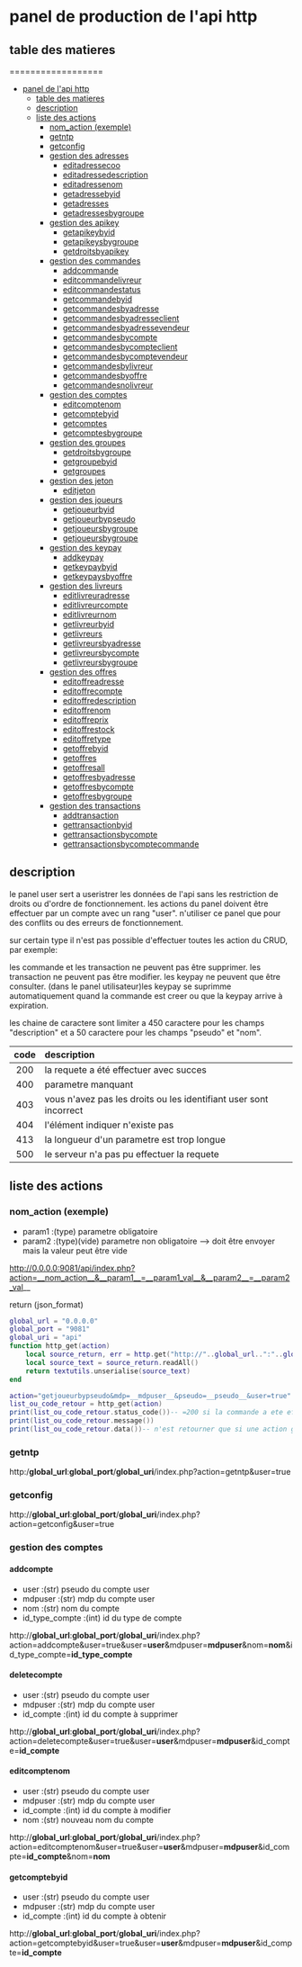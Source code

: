 # panel de production de l'api http

## table des matieres
==================
* [panel de l'api http](#panel-de-lapi-http)
    * [table des matieres](#table-des-matieres)
    * [description](#description)
    * [liste des actions](#liste-des-actions)
        * [nom_action (exemple)](#nom_action-exemple)
        * [getntp](#getntp)
        * [getconfig](#getconfig)
        * [gestion des adresses](#gestion-des-adresses)
            * [editadressecoo](#editadressecoo)
            * [editadressedescription](#editadressedescription)
            * [editadressenom](#editadressenom)
            * [getadressebyid](#getadressebyid)
            * [getadresses](#getadresses)
            * [getadressesbygroupe](#getadressesbygroupe)
        * [gestion des apikey](#gestion-des-apikey)
            * [getapikeybyid](#getapikeybyid)
            * [getapikeysbygroupe](#getapikeysbygroupe)
            * [getdroitsbyapikey](#getdroitsbyapikey)
        * [gestion des commandes](#gestion-des-commandes)
            * [addcommande](#addcommande)
            * [editcommandelivreur](#editcommandelivreur)
            * [editcommandestatus](#editcommandestatus)
            * [getcommandebyid](#getcommandebyid)
            * [getcommandesbyadresse](#getcommandesbyadresse)
            * [getcommandesbyadresseclient](#getcommandesbyadresseclient)
            * [getcommandesbyadressevendeur](#getcommandesbyadressevendeur)
            * [getcommandesbycompte](#getcommandesbycompte)
            * [getcommandesbycompteclient](#getcommandesbycompteclient)
            * [getcommandesbycomptevendeur](#getcommandesbycomptevendeur)
            * [getcommandesbylivreur](#getcommandesbylivreur)
            * [getcommandesbyoffre](#getcommandesbyoffre)
            * [getcommandesnolivreur](#getcommandesnolivreur)
        * [gestion des comptes](#gestion-des-comptes)
            * [editcomptenom](#editcomptenom)
            * [getcomptebyid](#getcomptebyid)
            * [getcomptes](#getcompte)
            * [getcomptesbygroupe](#getcomptesbygroupe)
        * [gestion des groupes](#gestion-des-groupes)
            * [getdroitsbygroupe](#getdroitsbygroupe)
            * [getgroupebyid](#getgroupebyid)
            * [getgroupes](#getgroupes)
        * [gestion des jeton](#gestion-des-jeton)
            * [editjeton](#editjeton)
        * [gestion des joueurs](#gestion-des-joueurs)
            * [getjoueurbyid](#getjoueurbyid)
            * [getjoueurbypseudo](#getjoueurbypseudo)
            * [getjoueursbygroupe](#getjoueursbygroupe)
            * [getjoueursbygroupe](#getjoueursbygroupe)
        * [gestion des keypay](#gestion-des-keypay)
            * [addkeypay](#addkeypay)
            * [getkeypaybyid](#getkeypaybyid)
            * [getkeypaysbyoffre](#getkeypaysbyoffre)
        * [gestion des livreurs](#gestion-des-livreurs)
            * [editlivreuradresse](#editlivreuradresse)
            * [editlivreurcompte](#editlivreurcompte)
            * [editlivreurnom](#editlivreurnom)
            * [getlivreurbyid](#getlivreurbyid)
            * [getlivreurs](#getlivreurs)
            * [getlivreursbyadresse](#getlivreursbyadresse)
            * [getlivreursbycompte](#getlivreursbycompte)
            * [getlivreursbygroupe](#getlivreursbygroupe)
        * [gestion des offres](#gestion-des-offres)
            * [editoffreadresse](#editoffreadresse)
            * [editoffrecompte](#editoffrecompte)
            * [editoffredescription](#editoffredescription)
            * [editoffrenom](#editoffrenom)
            * [editoffreprix](#editoffreprix)
            * [editoffrestock](#editoffrestock)
            * [editoffretype](#editoffretype)
            * [getoffrebyid](#getoffrebyid)
            * [getoffres](#getoffres)
            * [getoffresall](#getoffresall)
            * [getoffresbyadresse](#getoffresbyadresse)
            * [getoffresbycompte](#getoffresbycompte)
            * [getoffresbygroupe](#getoffresbygroupe)
        * [gestion des transactions](#gestion-des-transactions)
            * [addtransaction](#addtransaction)
            * [gettransactionbyid](#gettransactionbyid)
            * [gettransactionsbycompte](#gettransactionsbycompte)
            * [gettransactionsbycomptecommande](#gettransactionsbycomptecommande)

## description

le panel user sert a useristrer les données de l'api sans les restriction de droits ou d'ordre de fonctionnement.
les actions du panel doivent être effectuer par un compte avec un rang "user".
n'utiliser ce panel que pour des conflits ou des erreurs de fonctionnement.

sur certain type il n'est pas possible d'effectuer toutes les action du CRUD, par exemple:

les commande et les transaction ne peuvent pas être supprimer.
les transaction ne peuvent pas être modifier.
les keypay ne peuvent que être consulter.
(dans le panel utilisateur)les keypay se suprimme automatiquement quand la commande est creer ou que la keypay arrive à expiration.

les chaine de caractere sont limiter a 450 caractere pour les champs "description" et a 50 caractere pour les champs "pseudo" et "nom".

| code | description |
|:---:|:--- |
| 200 | la requete a été effectuer avec succes |
| 400 | parametre manquant |
| 403 | vous n'avez pas les droits ou les identifiant user sont incorrect |
| 404 | l'élément indiquer n'existe pas |
| 413 | la longueur d'un parametre est trop longue |
| 500 | le serveur n'a pas pu effectuer la requete |


## liste des actions

### nom_action (exemple)
- param1	:(type) parametre obligatoire
- param2    :(type)(vide) parametre non obligatoire --> doit être envoyer mais la valeur peut être vide

http://0.0.0.0:9081/api/index.php?action=__nom_action__&__param1__=__param1_val__&__param2__=__param2_val__

return (json_format)<br/>

```lua
global_url = "0.0.0.0"
global_port = "9081"
global_uri = "api"
function http_get(action)
	local source_return, err = http.get("http://"..global_url..":"..global_port.."/"..global_uri.."/index.php?action="..action)
	local source_text = source_return.readAll()
	return textutils.unserialise(source_text)
end

action="getjoueurbypseudo&mdp=__mdpuser__&pseudo=__pseudo__&user=true" -- exemple d'action
list_ou_code_retour = http_get(action)
print(list_ou_code_retour.status_code())-- =200 si la commande a ete effectuer
print(list_ou_code_retour.message())
print(list_ou_code_retour.data())-- n'est retourner que si une action get.. est effectuer avec succes
```

### getntp
http:/__global_url__:__global_port__/__global_uri__/index.php?action=getntp&user=true


### getconfig
http://__global_url__:__global_port__/__global_uri__/index.php?action=getconfig&user=true

### gestion des comptes
#### addcompte
- user	:(str) pseudo du compte user
- mdpuser	:(str) mdp du compte user
- nom		:(str) nom du compte
- id_type_compte :(int) id du type de compte

http://__global_url__:__global_port__/__global_uri__/index.php?action=addcompte&user=true&user=__user__&mdpuser=__mdpuser__&nom=__nom__&id_type_compte=__id_type_compte__

#### deletecompte
- user	:(str) pseudo du compte user
- mdpuser	:(str) mdp du compte user
- id_compte :(int) id du compte à supprimer

http://__global_url__:__global_port__/__global_uri__/index.php?action=deletecompte&user=true&user=__user__&mdpuser=__mdpuser__&id_compte=__id_compte__

#### editcomptenom
- user	:(str) pseudo du compte user
- mdpuser	:(str) mdp du compte user
- id_compte :(int) id du compte à modifier
- nom		:(str) nouveau nom du compte

http://__global_url__:__global_port__/__global_uri__/index.php?action=editcomptenom&user=true&user=__user__&mdpuser=__mdpuser__&id_compte=__id_compte__&nom=__nom__

#### getcomptebyid
- user	:(str) pseudo du compte user
- mdpuser	:(str) mdp du compte user
- id_compte :(int) id du compte à obtenir

http://__global_url__:__global_port__/__global_uri__/index.php?action=getcomptebyid&user=true&user=__user__&mdpuser=__mdpuser__&id_compte=__id_compte__
